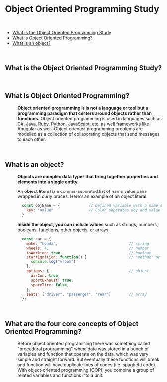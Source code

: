 # Object Oriented Programming Study

<br>

* [What is the Object Oriented Programming Study](#What-is-the-Object-Oriented-Programming-Study)
* [What is Object Oriented Programming?](#What-is-Object-Oriented-Programming)
* [What is an object?](#What-is-an-object)

<br>

## What is the Object Oriented Programming Study?


<br>

## What is Object Oriented Programming?
<dl>
<dd>

**Object oriented programming is is not a language or tool but a programming paradigm that centers around objects rather than functions.** Object oriented programming is used in languages such as C#, Java, Ruby, Python, JavaScript, etc. as well frameworks like Anugular as well. Object oriented programming problems are modelled as a collection of collaborating objects that send messages to each other. 

</dd>
</dl>

<br>

## What is an object?
<dl>
<dd>

**Objects are complex data types that bring together properties and elements into a single entity.** 

An **object literal** is a comma-seperated list of name value pairs wrapped in curly braces. Here's an example of an object literal:
```JavaScript
  const objName = {             // Defined variable with a name and assignment operator with curly braces
    key: "value"                // Colon seperates key and value within quotes.
  }
  ```
**Inside the object, you can include values** such as strings, numbers, booleans, functions, other objects, or arrays.
```JavaScript
  const car = {
    make: "honda",                                // string
    wheels: 4,                                    // number
    isWorking: true,                              // boolean
    startIgnition: function() {                   // "method" or function
      console.log("vroom")
    },
    options: {                                    // object
      airCon: true,
      sportExhaust: true,
      spareTire: false,
    },
    seats: ["driver", "passenger", "rear"]        // array
  };
```


</dd>
</dl>

<br>

## What are the four core concepts of Object Oriented Programming?
<dl>
<dd>

Before object oriented programming there was something called "procedural programming" where data was stored in a bunch of variables and function that operate on the data, which was very simple and straight forward. But eventually these functions will break and function will have duplicate lines of codes (i.e. spaghetti code). With object-oriented programming (OOP), you combine a group of related variables and functions into a unit.

</dd>
</dl>
